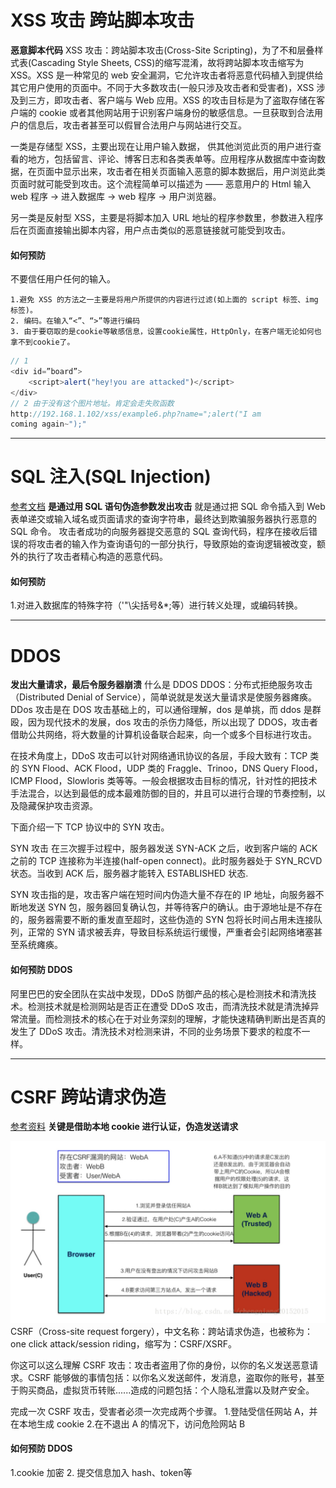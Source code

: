 # XSS 攻击 跨站脚本攻击

**恶意脚本代码**
XSS 攻击：跨站脚本攻击(Cross-Site Scripting)，为了不和层叠样式表(Cascading Style Sheets, CSS)的缩写混淆，故将跨站脚本攻击缩写为 XSS。XSS 是一种常见的 web 安全漏洞，它允许攻击者将恶意代码植入到提供给其它用户使用的页面中。不同于大多数攻击(一般只涉及攻击者和受害者)，XSS 涉及到三方，即攻击者、客户端与 Web 应用。XSS 的攻击目标是为了盗取存储在客户端的 cookie 或者其他网站用于识别客户端身份的敏感信息。一旦获取到合法用户的信息后，攻击者甚至可以假冒合法用户与网站进行交互。

一类是存储型 XSS，主要出现在让用户输入数据， 供其他浏览此页的用户进行查看的地方，包括留言、评论、博客日志和各类表单等。应用程序从数据库中查询数据，在页面中显示出来，攻击者在相关页面输入恶意的脚本数据后，用户浏览此类页面时就可能受到攻击。这个流程简单可以描述为 —— 恶意用户的 Html 输入 web 程序 -> 进入数据库 -> web 程序 -> 用户浏览器。

另一类是反射型 XSS，主要是将脚本加入 URL 地址的程序参数里，参数进入程序后在页面直接输出脚本内容，用户点击类似的恶意链接就可能受到攻击。

#### 如何预防

不要信任用户任何的输入。

    1.避免 XSS 的方法之一主要是将用户所提供的内容进行过滤(如上面的 script 标签、img 标签)。
    2. 编码。在输入“<”、“>”等进行编码
    3. 由于要窃取的是cookie等敏感信息，设置cookie属性，HttpOnly，在客户端无论如何也拿不到cookie了。

```js
// 1
<div id=”board”>
    <script>alert("hey!you are attacked")</script>
</div>
// 2 由于没有这个图片地址。肯定会走失败函数
http://192.168.1.102/xss/example6.php?name=";alert("I am
coming again~");"
```

---

# SQL 注入(SQL Injection)

[参考文档](https://blog.csdn.net/yue510/article/details/92431748)
**是通过用 SQL 语句伪造参数发出攻击**
就是通过把 SQL 命令插入到 Web 表单递交或输入域名或页面请求的查询字符串，最终达到欺骗服务器执行恶意的 SQL 命令。
攻击者成功的向服务器提交恶意的 SQL 查询代码，程序在接收后错误的将攻击者的输入作为查询语句的一部分执行，导致原始的查询逻辑被改变，额外的执行了攻击者精心构造的恶意代码。

#### 如何预防

1.对进入数据库的特殊字符（'"\尖括号&\*;等）进行转义处理，或编码转换。

---

# DDOS

**发出大量请求，最后令服务器崩溃**
什么是 DDOS
DDOS：分布式拒绝服务攻击（Distributed Denial of Service），简单说就是发送大量请求是使服务器瘫痪。DDos 攻击是在 DOS 攻击基础上的，可以通俗理解，dos 是单挑，而 ddos 是群殴，因为现代技术的发展，dos 攻击的杀伤力降低，所以出现了 DDOS，攻击者借助公共网络，将大数量的计算机设备联合起来，向一个或多个目标进行攻击。

在技术角度上，DDoS 攻击可以针对网络通讯协议的各层，手段大致有：TCP 类的 SYN Flood、ACK Flood，UDP 类的 Fraggle、Trinoo，DNS Query Flood，ICMP Flood，Slowloris 类等等。一般会根据攻击目标的情况，针对性的把技术手法混合，以达到最低的成本最难防御的目的，并且可以进行合理的节奏控制，以及隐藏保护攻击资源。

下面介绍一下 TCP 协议中的 SYN 攻击。

SYN 攻击
在三次握手过程中，服务器发送 SYN-ACK 之后，收到客户端的 ACK 之前的 TCP 连接称为半连接(half-open connect)。此时服务器处于 SYN_RCVD 状态。当收到 ACK 后，服务器才能转入 ESTABLISHED 状态.

SYN 攻击指的是，攻击客户端在短时间内伪造大量不存在的 IP 地址，向服务器不断地发送 SYN 包，服务器回复确认包，并等待客户的确认。由于源地址是不存在的，服务器需要不断的重发直至超时，这些伪造的 SYN 包将长时间占用未连接队列，正常的 SYN 请求被丢弃，导致目标系统运行缓慢，严重者会引起网络堵塞甚至系统瘫痪。

#### 如何预防 DDOS

阿里巴巴的安全团队在实战中发现，DDoS 防御产品的核心是检测技术和清洗技术。检测技术就是检测网站是否正在遭受 DDoS 攻击，而清洗技术就是清洗掉异常流量。而检测技术的核心在于对业务深刻的理解，才能快速精确判断出是否真的发生了 DDoS 攻击。清洗技术对检测来讲，不同的业务场景下要求的粒度不一样。

---

# CSRF 跨站请求伪造

[参考资料](https://www.cnblogs.com/hyddd/archive/2009/04/09/1432744.html)
**关键是借助本地 cookie 进行认证，伪造发送请求**

![csrf](../images/csrf.jpg)
CSRF（Cross-site request forgery），中文名称：跨站请求伪造，也被称为：one click attack/session riding，缩写为：CSRF/XSRF。

你这可以这么理解 CSRF 攻击：攻击者盗用了你的身份，以你的名义发送恶意请求。CSRF 能够做的事情包括：以你名义发送邮件，发消息，盗取你的账号，甚至于购买商品，虚拟货币转账......造成的问题包括：个人隐私泄露以及财产安全。

完成一次 CSRF 攻击，受害者必须一次完成两个步骤。 1.登陆受信任网站 A，并在本地生成 cookie 2.在不退出 A 的情况下，访问危险网站 B

#### 如何预防 DDOS

1.cookie 加密
2. 提交信息加入 hash、token等

